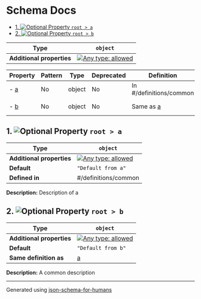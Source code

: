 # Schema Docs

- [1. ![Optional](https://img.shields.io/badge/Optional-yellow) Property `root > a`](#a)
- [2. ![Optional](https://img.shields.io/badge/Optional-yellow) Property `root > b`](#b)

| Type                      | `object`                                                                                                                          |
| ------------------------- | --------------------------------------------------------------------------------------------------------------------------------- |
| **Additional properties** | [![Any type: allowed](https://img.shields.io/badge/Any%20type-allowed-green)](# "Additional Properties of any type are allowed.") |

| Property   | Pattern | Type   | Deprecated | Definition              | Title/Description    |
| ---------- | ------- | ------ | ---------- | ----------------------- | -------------------- |
| - [a](#a ) | No      | object | No         | In #/definitions/common | Description of a     |
| - [b](#b ) | No      | object | No         | Same as [a](#a )        | A common description |

## <a name="a"></a>1. ![Optional](https://img.shields.io/badge/Optional-yellow) Property `root > a`

| Type                      | `object`                                                                                                                          |
| ------------------------- | --------------------------------------------------------------------------------------------------------------------------------- |
| **Additional properties** | [![Any type: allowed](https://img.shields.io/badge/Any%20type-allowed-green)](# "Additional Properties of any type are allowed.") |
| **Default**               | `"Default from a"`                                                                                                                |
| **Defined in**            | #/definitions/common                                                                                                              |

**Description:** Description of a

## <a name="b"></a>2. ![Optional](https://img.shields.io/badge/Optional-yellow) Property `root > b`

| Type                      | `object`                                                                                                                          |
| ------------------------- | --------------------------------------------------------------------------------------------------------------------------------- |
| **Additional properties** | [![Any type: allowed](https://img.shields.io/badge/Any%20type-allowed-green)](# "Additional Properties of any type are allowed.") |
| **Default**               | `"Default from b"`                                                                                                                |
| **Same definition as**    | [a](#a)                                                                                                                           |

**Description:** A common description

----------------------------------------------------------------------------------------------------------------------------
Generated using [json-schema-for-humans](https://github.com/coveooss/json-schema-for-humans)
